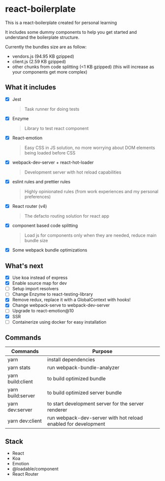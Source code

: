 # react-boilerplate
This is a react-boilerplate created for personal learning

It includes some dummy components to help you get started and understand the boilerplate structure.

Currently the bundles size are as follow:
- vendors.js (94.95 KB gzipped)
- client.js (2.59 KB gzipped)
- other chunks from code splitting (<1 KB gzipped) (this will increase as your components get more complex)

## What it includes
- [x] Jest
  > Task runner for doing tests
- [x] Enzyme
  > Library to test react component
- [x] React-emotion
  > Easy CSS in JS solution, no more worrying about DOM elements being loaded before CSS
- [x] webpack-dev-server + react-hot-loader
  > Development server with hot reload capabilities
- [x] eslint rules and prettier rules
  > Highly opinionated rules (from work experiences and my personal preferences)
- [x] React router (v4)
  > The defacto routing solution for react app
- [x] component based code splitting 
  > Load js for components only when they are needed, reduce main bundle size
- [x] Some webpack bundle optimizations 

## What's next
- [x] Use koa instead of express
- [x] Enable source map for dev
- [ ] Setup import resolvers
- [ ] Change Enzyme to react-testing-library
- [x] Remove redux, replace it with a GlobalContext with hooks!
- [x] Change webpack-serve to webpack-dev-server
- [ ] Upgrade to react-emotion@10
- [x] SSR
- [ ] Containerize using docker for easy installation

## Commands
| Commands            | Purpose                                                        |
|---------------------|----------------------------------------------------------------|
| yarn                | install dependencies                                           |
| yarn stats          | run webpack-bundle-analyzer                                    |
| yarn build:client   | to build optimized bundle                                      |
| yarn build:server   | to build optimized server bundle                               |
| yarn dev:server     | to start development server for the server renderer            |
| yarn dev:client     | run webpack-dev-server with hot reload enabled for development | 


## Stack
- React
- Koa
- Emotion
- @loadable/component
- React Router